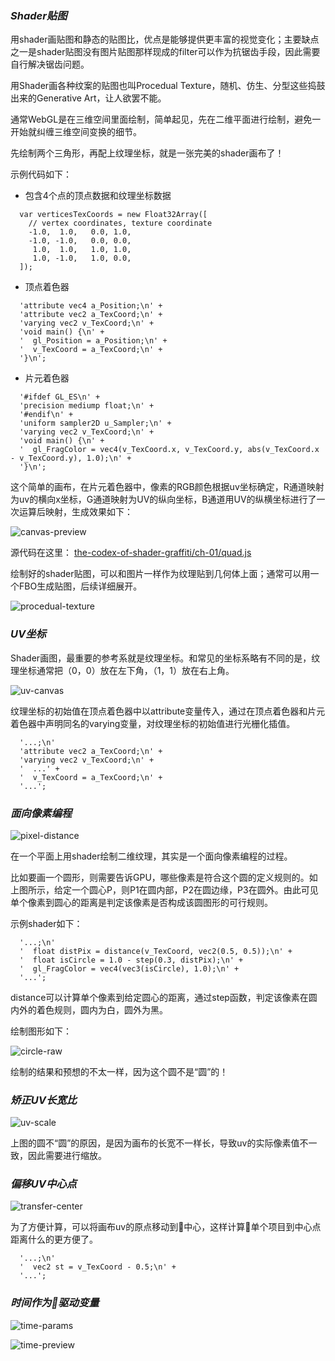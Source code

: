 ### ***Shader贴图*** 
用shader画贴图和静态的贴图比，优点是能够提供更丰富的视觉变化；主要缺点之一是shader贴图没有图片贴图那样现成的filter可以作为抗锯齿手段，因此需要自行解决锯齿问题。

用Shader画各种纹案的贴图也叫Procedual Texture，随机、仿生、分型这些捣鼓出来的Generative Art，让人欲罢不能。

通常WebGL是在三维空间里面绘制，简单起见，先在二维平面进行绘制，避免一开始就纠缠三维空间变换的细节。

先绘制两个三角形，再配上纹理坐标，就是一张完美的shader画布了！

示例代码如下：

* 包含4个点的顶点数据和纹理坐标数据
```
  var verticesTexCoords = new Float32Array([
    // vertex coordinates, texture coordinate
    -1.0,  1.0,   0.0, 1.0,
    -1.0, -1.0,   0.0, 0.0,
     1.0,  1.0,   1.0, 1.0,
     1.0, -1.0,   1.0, 0.0,
  ]);
```
* 顶点着色器
```
  'attribute vec4 a_Position;\n' +
  'attribute vec2 a_TexCoord;\n' +
  'varying vec2 v_TexCoord;\n' +
  'void main() {\n' +
  '  gl_Position = a_Position;\n' +
  '  v_TexCoord = a_TexCoord;\n' +
  '}\n';
```

* 片元着色器
```
  '#ifdef GL_ES\n' +
  'precision mediump float;\n' +
  '#endif\n' +
  'uniform sampler2D u_Sampler;\n' +
  'varying vec2 v_TexCoord;\n' +
  'void main() {\n' +
  '  gl_FragColor = vec4(v_TexCoord.x, v_TexCoord.y, abs(v_TexCoord.x - v_TexCoord.y), 1.0);\n' +
  '}\n';
```
这个简单的画布，在片元着色器中，像素的RGB颜色根据uv坐标确定，R通道映射为uv的横向x坐标，G通道映射为UV的纵向坐标，B通道用UV的纵横坐标进行了一次运算后映射，生成效果如下：

![canvas-preview](https://raw.githubusercontent.com/guoweish/the-codex-of-shader-graffiti/master/scripts/images/ch-01/7.jpg "uv")

源代码在这里： [the-codex-of-shader-graffiti/ch-01/quad.js](https://github.com/guoweish/the-codex-of-shader-graffiti/blob/master/ch-01/quad.js)
      

绘制好的shader贴图，可以和图片一样作为纹理贴到几何体上面；通常可以用一个FBO生成贴图，后续详细展开。

![procedual-texture](https://raw.githubusercontent.com/guoweish/the-codex-of-shader-graffiti/master/scripts/images/ch-01/2.jpg "uv")

### ***UV坐标*** 
Shader画图，最重要的参考系就是纹理坐标。和常见的坐标系略有不同的是，纹理坐标通常把（0，0）放在左下角，（1，1）放在右上角。


![uv-canvas](https://raw.githubusercontent.com/guoweish/the-codex-of-shader-graffiti/master/scripts/images/ch-01/1.jpg "uv")


纹理坐标的初始值在顶点着色器中以attribute变量传入，通过在顶点着色器和片元着色器中声明同名的varying变量，对纹理坐标的初始值进行光栅化插值。

```
  '...;\n'
  'attribute vec2 a_TexCoord;\n' +
  'varying vec2 v_TexCoord;\n' +
  '  ...' +
  '  v_TexCoord = a_TexCoord;\n' +
  '...';
```

### ***面向像素编程*** 
![pixel-distance](https://raw.githubusercontent.com/guoweish/the-codex-of-shader-graffiti/master/scripts/images/ch-01/5.jpg "uv")

在一个平面上用shader绘制二维纹理，其实是一个面向像素编程的过程。

比如要画一个圆形，则需要告诉GPU，哪些像素是符合这个圆的定义规则的。如上图所示，给定一个圆心P，则P1在圆内部，P2在圆边缘，P3在圆外。由此可见单个像素到圆心的距离是判定该像素是否构成该圆图形的可行规则。

示例shader如下：
```
  '...;\n'
  '  float distPix = distance(v_TexCoord, vec2(0.5, 0.5));\n' +
  '  float isCircle = 1.0 - step(0.3, distPix);\n' +
  '  gl_FragColor = vec4(vec3(isCircle), 1.0);\n' +
  '...';
```
distance可以计算单个像素到给定圆心的距离，通过step函数，判定该像素在圆内外的着色规则，圆内为白，圆外为黑。

绘制图形如下：

![circle-raw](https://raw.githubusercontent.com/guoweish/the-codex-of-shader-graffiti/master/scripts/images/ch-01/8.jpg "uv")

绘制的结果和预想的不太一样，因为这个圆不是“圆”的！

### ***矫正UV长宽比*** 
![uv-scale](https://raw.githubusercontent.com/guoweish/the-codex-of-shader-graffiti/master/scripts/images/ch-01/4.jpg "uv")

上图的圆不“圆”的原因，是因为画布的长宽不一样长，导致uv的实际像素值不一致，因此需要进行缩放。

### ***偏移UV中心点*** 
![transfer-center](https://raw.githubusercontent.com/guoweish/the-codex-of-shader-graffiti/master/scripts/images/ch-01/3.jpg "uv")


为了方便计算，可以将画布uv的原点移动到中心，这样计算单个项目到中心点距离什么的更方便了。
```
  '...;\n'
  '  vec2 st = v_TexCoord - 0.5;\n' +
  '...';
```

### ***时间作为驱动变量***
![time-params](https://raw.githubusercontent.com/guoweish/the-codex-of-shader-graffiti/master/scripts/images/ch-01/6.jpg "uv")

![time-preview](https://raw.githubusercontent.com/guoweish/the-codex-of-shader-graffiti/master/scripts/images/ch-01/10.gif "uv")